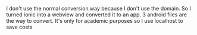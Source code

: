  I don't use the normal conversion way because I don't use the domain. So I turned ionic into a webview and converted it to an app. 3 android files are the way to convert. It's only for academic purposes so I use localhost to save costs
